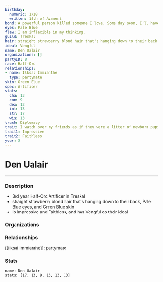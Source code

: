 ```yaml
---
birthday:
  numeric: 1/18
  written: 18th of Avanent
bond: A powerful person killed someone I love. Some day soon, I'll have my revenge.
eyes: Pale Blue
flaw: I am inflexible in my thinking.
guild: Treskal
hair: straight strawberry blond hair that's hanging down to their back
ideal: Vengful
name: Den Ualair
organizations: []
partyID: 8
race: Half-Orc
relationships:
- name: Ilksal Immianthe
  type: partymate
skin: Green Blue
spec: Artificer
stats:
  cha: 13
  con: 9
  dex: 13
  int: 13
  str: 17
  wis: 13
track: Diplomacy
trait: I watch over my friends as if they were a litter of newborn pups.
trait1: Impressive
trait2: Faithless
year: 3
---
```

# Den Ualair
---
### Description
- 3rd year Half-Orc Artificer in Treskal
- straight strawberry blond hair that's hanging down to their back, Pale Blue eyes, and Green Blue skin
- Is Impressive and Faithless, and has Vengful as their ideal

### Organizations
### Relationships
[[Ilksal Immianthe]]: partymate
### Stats
```statblock
name: Den Ualair
stats: [17, 13, 9, 13, 13, 13]
```